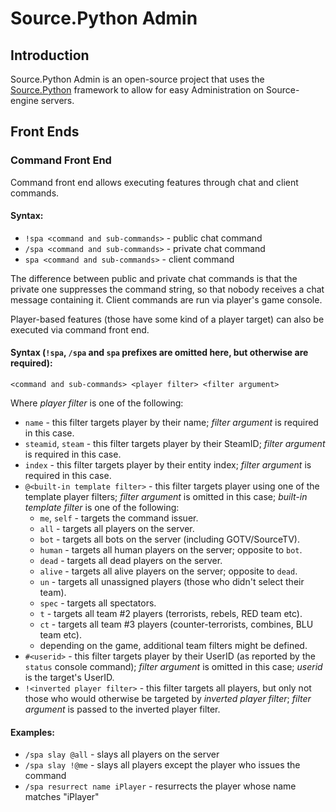 # Source.Python Admin

## Introduction
Source.Python Admin is an open-source project that uses the [Source.Python](https://github.com/Source-Python-Dev-Team/Source.Python) framework to allow for easy Administration on Source-engine servers.

## Front Ends
### Command Front End
Command front end allows executing features through chat and client commands.
#### Syntax:
- `!spa <command and sub-commands>` - public chat command
- `/spa <command and sub-commands>` - private chat command
- `spa <command and sub-commands>` - client command

The difference between public and private chat commands is that the private one suppresses the command string, so that nobody receives a chat message containing it.
Client commands are run via player's game console.

Player-based features (those have some kind of a player target) can also be executed via command front end.
#### Syntax (`!spa`, `/spa` and `spa` prefixes are omitted here, but otherwise are required):
`<command and sub-commands> <player filter> <filter argument>`

Where *player filter* is one of the following:
- `name` - this filter targets player by their name; *filter argument* is required in this case.
- `steamid`, `steam` - this filter targets player by their SteamID; *filter argument* is required in this case.
- `index` - this filter targets player by their entity index; *filter argument* is required in this case.
- `@<built-in template filter>` - this filter targets player using one of the template player filters; *filter argument* is omitted in this case; *built-in template filter* is one of the following:
  - `me`, `self` - targets the command issuer.
  - `all` - targets all players on the server.
  - `bot` - targets all bots on the server (including GOTV/SourceTV).
  - `human` - targets all human players on the server; opposite to `bot`.
  - `dead` - targets all dead players on the server.
  - `alive` - targets all alive players on the server; opposite to `dead`.
  - `un` - targets all unassigned players (those who didn't select their team).
  - `spec` - targets all spectators.
  - `t` - targets all team #2 players (terrorists, rebels, RED team etc).
  - `ct` - targets all team #3 players (counter-terrorists, combines, BLU team etc).
  - depending on the game, additional team filters might be defined.
- `#<userid>` - this filter targets player by their UserID (as reported by the `status` console command); *filter argument* is omitted in this case; *userid* is the target's UserID.
- `!<inverted player filter>` - this filter targets all players, but only not those who would otherwise be targeted by *inverted player filter*; *filter argument* is passed to the inverted player filter.

#### Examples:
- `/spa slay @all` - slays all players on the server
- `/spa slay !@me` - slays all players except the player who issues the command
- `/spa resurrect name iPlayer` - resurrects the player whose name matches "iPlayer"
